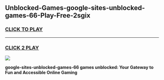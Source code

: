 
## Unblocked-Games-google-sites-unblocked-games-66-Play-Free-2sgix
<h3>
<a href="https://premium76.site?title=google-sites-unblocked-games-66&ref=09A">CLICK TO PLAY</a></h3>
<hr>

<h3>
<a href="https://premium76.site?title=google-sites-unblocked-games-66&ref=09A">CLICK 2 PLAY</a>
  
</h3>

<a href="https://premium76.site?title=google-sites-unblocked-games-66&ref=09A"><img src="https://clearcache.store/games.png"></a>


**google-sites-unblocked-games-66 games unblocked: Your Gateway to Fun and Accessible Online Gaming**

